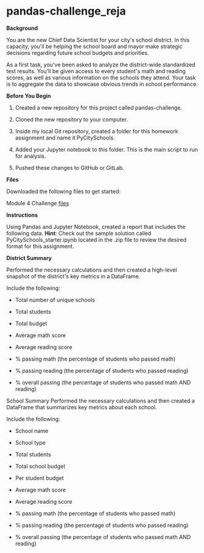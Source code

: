 # pandas-challenge_reja

**Background**


You are the new Chief Data Scientist for your city's school district. In this capacity, you'll be helping the school board and mayor make strategic decisions regarding future school budgets and priorities.

As a first task, you've been asked to analyze the district-wide standardized test results. You'll be given access to every student's math and reading scores, as well as various information on the schools they attend. Your task is to aggregate the data to showcase obvious trends in school performance.


**Before You Begin**

  1. Created a new repository for this project called pandas-challenge.

  2. Cloned the new repository to your computer.

  3. Inside my local Git repository, created a folder for this homework assignment and name it PyCitySchools.

  4. Added your Jupyter notebook to this folder. This is the main script to run for analysis.

  5. Pushed these changes to GitHub or GitLab.


**Files**


Downloaded the following files to get started:

Module 4 Challenge [files](https://courses.bootcampspot.com/courses/3819/assignments/56672?module_item_id=999456)


**Instructions**


Using Pandas and Jupyter Notebook, created a report that includes the following data. 
**Hint**: Check out the sample solution called PyCitySchools_starter.ipynb located in the .zip file to review the desired format for this assignment.

**District Summary**

Performed the necessary calculations and then created a high-level snapshot of the district's key metrics in a DataFrame.

Include the following:

- Total number of unique schools

- Total students

- Total budget

- Average math score

- Average reading score

- % passing math (the percentage of students who passed math)

- % passing reading (the percentage of students who passed reading)

- % overall passing (the percentage of students who passed math AND reading)


School Summary
Performed the necessary calculations and then created a DataFrame that summarizes key metrics about each school.

Include the following:

- School name

- School type

- Total students

- Total school budget

- Per student budget

- Average math score

- Average reading score

- % passing math (the percentage of students who passed math)

- % passing reading (the percentage of students who passed reading)

- % overall passing (the percentage of students who passed math AND reading)


